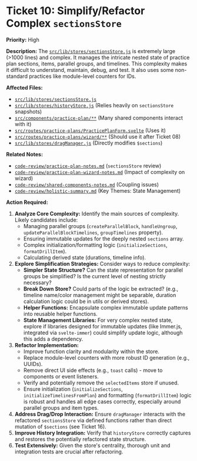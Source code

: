 # Ticket 10: Simplify/Refactor Complex `sectionsStore`

**Priority:** High

**Description:** The [`src/lib/stores/sectionsStore.js`](/src/lib/stores/sectionsStore.js) is extremely large (>1000 lines) and complex. It manages the intricate nested state of practice plan sections, items, parallel groups, and timelines. This complexity makes it difficult to understand, maintain, debug, and test. It also uses some non-standard practices like module-level counters for IDs.

**Affected Files:**

- [`src/lib/stores/sectionsStore.js`](src/lib/stores/sectionsStore.js)
- [`src/lib/stores/historyStore.js`](src/lib/stores/historyStore.js) (Relies heavily on `sectionsStore` snapshots)
- [`src/components/practice-plan/**`](src/components/practice-plan/) (Many shared components interact with it)
- [`src/routes/practice-plans/PracticePlanForm.svelte`](src/routes/practice-plans/PracticePlanForm.svelte) (Uses it)
- [`src/routes/practice-plans/wizard/**`](src/routes/practice-plans/wizard/) (Should use it after Ticket 08)
- [`src/lib/stores/dragManager.js`](src/lib/stores/dragManager.js) (Directly modifies `$sections`)

**Related Notes:**

- [`code-review/practice-plan-notes.md`](code-review/practice-plan-notes.md) (`sectionsStore` review)
- [`code-review/practice-plan-wizard-notes.md`](code-review/practice-plan-wizard-notes.md) (Impact of complexity on wizard)
- [`code-review/shared-components-notes.md`](code-review/shared-components-notes.md) (Coupling issues)
- [`code-review/holistic-summary.md`](code-review/holistic-summary.md) (Key Themes: State Management)

**Action Required:**

1.  **Analyze Core Complexity:** Identify the main sources of complexity. Likely candidates include:
    - Managing parallel groups (`createParallelBlock`, `handleUngroup`, `updateParallelBlockTimelines`, `groupTimelines` property).
    - Ensuring immutable updates for the deeply nested `sections` array.
    - Complex initialization/formatting logic (`initializeSections`, `formatDrillItem`).
    - Calculating derived state (durations, timeline info).
2.  **Explore Simplification Strategies:** Consider ways to reduce complexity:
    - **Simpler State Structure?** Can the state representation for parallel groups be simplified? Is the current level of nesting strictly necessary?
    - **Break Down Store?** Could parts of the logic be extracted? (e.g., timeline name/color management might be separable, duration calculation logic could be in utils or derived stores).
    - **Helper Functions:** Encapsulate complex immutable update patterns into reusable helper functions.
    - **State Management Libraries:** For very complex nested state, explore if libraries designed for immutable updates (like Immer.js, integrated via `svelte-immer`) could simplify update logic, although this adds a dependency.
3.  **Refactor Implementation:**
    - Improve function clarity and modularity within the store.
    - Replace module-level counters with more robust ID generation (e.g., UUIDs).
    - Remove direct UI side effects (e.g., `toast` calls) - move to components or event listeners.
    - Verify and potentially remove the `selectedItems` store if unused.
    - Ensure initialization (`initializeSections`, `initializeTimelinesFromPlan`) and formatting (`formatDrillItem`) logic is robust and handles all edge cases correctly, especially around parallel groups and item types.
4.  **Address Drag/Drop Interaction:** Ensure `dragManager` interacts with the refactored `sectionsStore` via defined functions rather than direct mutation of `$sections` (see Ticket 16).
5.  **Improve History Integration:** Verify that `historyStore` correctly captures and restores the potentially refactored state structure.
6.  **Test Extensively:** Given the store's centrality, thorough unit and integration tests are crucial after refactoring.
